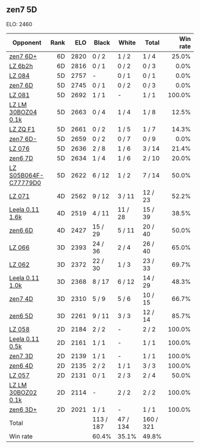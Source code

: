 ## zen7 5D ##

ELO: 2460

Opponent | Rank | ELO | Black | White | Total | Win rate
---------|-----:|----:|-------|-------|-------|-------:
[zen7 6D+](zen7%206D+.md) | 6D | 2820 | 0 / 2 | 1 / 2 | 1 / 4 | 25.0%
[LZ 6b2h](LZ%206b2h.md) | 6D | 2816 | 0 / 1 | 0 / 2 | 0 / 3 | 0.0%
[LZ 084](LZ%20084.md) | 5D | 2757 | - | 0 / 1 | 0 / 1 | 0.0%
[zen7 6D](zen7%206D.md) | 5D | 2745 | 0 / 1 | 0 / 2 | 0 / 3 | 0.0%
[LZ 081](LZ%20081.md) | 5D | 2692 | 1 / 1 | - | 1 / 1 | 100.0%
[LZ LM 30BOZ04 0.1k](LZ%20LM%2030BOZ04%200.1k.md) | 5D | 2663 | 0 / 4 | 1 / 4 | 1 / 8 | 12.5%
[LZ ZQ F1](LZ%20ZQ%20F1.md) | 5D | 2661 | 0 / 2 | 1 / 5 | 1 / 7 | 14.3%
[zen7 6D-](zen7%206D-.md) | 5D | 2659 | 0 / 2 | 0 / 7 | 0 / 9 | 0.0%
[LZ 076](LZ%20076.md) | 5D | 2636 | 2 / 8 | 1 / 6 | 3 / 14 | 21.4%
[zen6 7D](zen6%207D.md) | 5D | 2634 | 1 / 4 | 1 / 6 | 2 / 10 | 20.0%
[LZ S05B064F-C77779D0](LZ%20S05B064F-C77779D0.md) | 5D | 2622 | 6 / 12 | 1 / 2 | 7 / 14 | 50.0%
[LZ 071](LZ%20071.md) | 4D | 2562 | 9 / 12 | 3 / 11 | 12 / 23 | 52.2%
[Leela 0.11 1.6k](Leela%200.11%201.6k.md) | 4D | 2519 | 4 / 11 | 11 / 28 | 15 / 39 | 38.5%
[zen6 6D](zen6%206D.md) | 4D | 2427 | 15 / 29 | 5 / 11 | 20 / 40 | 50.0%
[LZ 066](LZ%20066.md) | 3D | 2393 | 24 / 36 | 2 / 4 | 26 / 40 | 65.0%
[LZ 062](LZ%20062.md) | 3D | 2372 | 22 / 30 | 1 / 3 | 23 / 33 | 69.7%
[Leela 0.11 1.0k](Leela%200.11%201.0k.md) | 3D | 2368 | 8 / 17 | 6 / 12 | 14 / 29 | 48.3%
[zen7 4D](zen7%204D.md) | 3D | 2310 | 5 / 9 | 5 / 6 | 10 / 15 | 66.7%
[zen6 5D](zen6%205D.md) | 3D | 2261 | 9 / 11 | 3 / 3 | 12 / 14 | 85.7%
[LZ 058](LZ%20058.md) | 2D | 2184 | 2 / 2 | - | 2 / 2 | 100.0%
[Leela 0.11 0.5k](Leela%200.11%200.5k.md) | 2D | 2161 | 1 / 1 | - | 1 / 1 | 100.0%
[zen7 3D](zen7%203D.md) | 2D | 2139 | 1 / 1 | - | 1 / 1 | 100.0%
[zen6 4D](zen6%204D.md) | 2D | 2135 | 2 / 2 | 1 / 1 | 3 / 3 | 100.0%
[LZ 057](LZ%20057.md) | 2D | 2131 | 0 / 1 | 2 / 3 | 2 / 4 | 50.0%
[LZ LM 30BOZ02 0.1k](LZ%20LM%2030BOZ02%200.1k.md) | 2D | 2114 | - | 2 / 2 | 2 / 2 | 100.0%
[zen6 3D+](zen6%203D+.md) | 2D | 2021 | 1 / 1 | - | 1 / 1 | 100.0%
Total | | | 113 / 187 | 47 / 134 | 160 / 321 | 
Win rate| | | 60.4% | 35.1% | 49.8% | 
